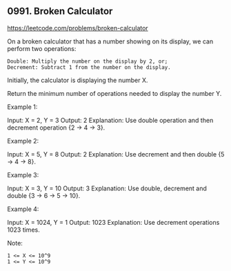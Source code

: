 ## 0991. Broken Calculator

https://leetcode.com/problems/broken-calculator

On a broken calculator that has a number showing on its display, we can perform two operations:

    Double: Multiply the number on the display by 2, or;
    Decrement: Subtract 1 from the number on the display.

Initially, the calculator is displaying the number X.

Return the minimum number of operations needed to display the number Y.

Example 1:

Input: X = 2, Y = 3
Output: 2
Explanation: Use double operation and then decrement operation {2 -> 4 -> 3}.

Example 2:

Input: X = 5, Y = 8
Output: 2
Explanation: Use decrement and then double {5 -> 4 -> 8}.

Example 3:

Input: X = 3, Y = 10
Output: 3
Explanation: Use double, decrement and double {3 -> 6 -> 5 -> 10}.

Example 4:

Input: X = 1024, Y = 1
Output: 1023
Explanation: Use decrement operations 1023 times.

Note:

    1 <= X <= 10^9
    1 <= Y <= 10^9
